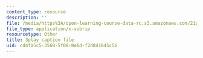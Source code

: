 ```yaml
---
content_type: resource
description: ''
file: /media/https%3A/open-learning-course-data-rc.s3.amazonaws.com/21g-027-asia-in-the-modern-world-images-representations-fall-2016/cd4fa5c535605f088e6df2d841845c56_1801227.vtt
file_type: application/x-subrip
resourcetype: Other
title: 3play caption file
uid: cd4fa5c5-3560-5f08-8e6d-f2d841845c56
---
```

